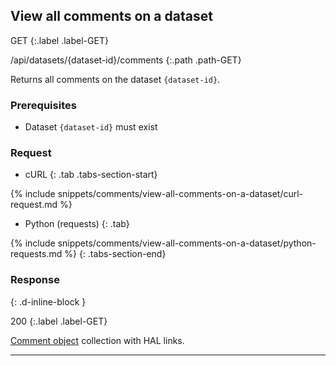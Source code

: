 ## View all comments on a dataset

GET
{:.label .label-GET}

/api/datasets/{dataset-id}/comments
{:.path .path-GET}

Returns all comments on the dataset `{dataset-id}`.

### Prerequisites

- Dataset `{dataset-id}` must exist

### Request

- cURL
{: .tab .tabs-section-start}

{% include snippets/comments/view-all-comments-on-a-dataset/curl-request.md %}

- Python (requests)
{: .tab}

{% include snippets/comments/view-all-comments-on-a-dataset/python-requests.md %}
{: .tabs-section-end}

### Response
{: .d-inline-block }

200
{:.label .label-GET}

[Comment object](#comment-object) collection with HAL links.

---
